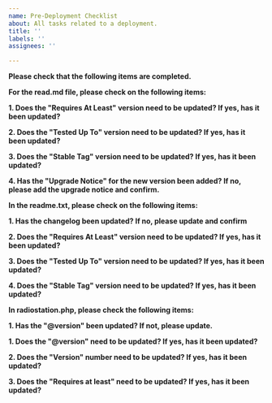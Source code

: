 ```yaml
---
name: Pre-Deployment Checklist
about: All tasks related to a deployment.
title: ''
labels: ''
assignees: ''

---
```


**Please check that the following items are completed.**

**For the read.md file, please check on the following items:**

**1. Does the "Requires At Least" version need to be updated? If yes, has it been updated?**

**2. Does the "Tested Up To" version need to be updated? If yes, has it been updated?**

**3. Does the "Stable Tag" version need to be updated? If yes, has it been updated?**

**4. Has the "Upgrade Notice" for the new version been added? If no, please add the upgrade notice and confirm.**

**In the readme.txt, please check on the following items:**

**1. Has the changelog been updated? If no, please update and confirm**

**2. Does the "Requires At Least" version need to be updated? If yes, has it been updated?**

**3. Does the "Tested Up To" version need to be updated? If yes, has it been updated?**

**4. Does the "Stable Tag" version need to be updated? If yes, has it been updated?**

**In radiostation.php, please check the following items:**

**1. Has the "@version" been updated? If not, please update.**

**1. Does the "@version" need to be updated? If yes, has it been updated?**

**2. Does the "Version" number need to be updated? If yes, has it been updated?**

**3. Does the "Requires at least" need to be updated? If yes, has it been updated?**
